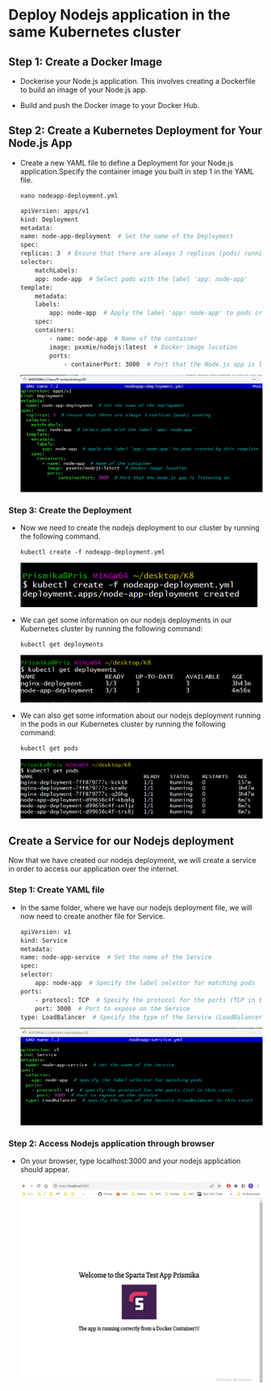 # Deploy Nodejs application in the same Kubernetes cluster

## Step 1: Create a Docker Image
- Dockerise your Node.js application. This involves creating a Dockerfile to build an image of your Node.js app. 
  
- Build and push the Docker image to your Docker Hub. 

## Step 2: Create a Kubernetes Deployment for Your Node.js App

- Create a new YAML file to define a Deployment for your Node.js application.Specify the container image you built in step 1 in the YAML file.

    ``` 
    nano nodeapp-deployment.yml
    ```

    ```bash
    apiVersion: apps/v1
    kind: Deployment
    metadata:
    name: node-app-deployment  # Set the name of the Deployment
    spec:
    replicas: 3  # Ensure that there are always 3 replicas (pods) running
    selector:
        matchLabels:
        app: node-app  # Select pods with the label 'app: node-app'
    template:
        metadata:
        labels:
            app: node-app  # Apply the label 'app: node-app' to pods created by this template
        spec:
        containers:
            - name: node-app  # Name of the container
            image: pxxmie/nodejs:latest  # Docker image location
            ports:
                - containerPort: 3000  # Port that the Node.js app is listening on
    ```

    ![Alt text](images/nodejs_yml.png)

### Step 3: Create the Deployment 

- Now we need to create the nodejs deployment to our cluster by running the following command. 

    ```
    kubectl create -f nodeapp-deployment.yml
    ```

    ![Alt text](images/created_cluster.png)

- We can get some information on our nodejs deployments in our  Kubernetes cluster by running the following command:

    ```
    kubectl get deployments
    ```

    ![Alt text](images/nodejs_deployments.png)

- We can also get some information about our nodejs deployment running in the pods in our Kubernetes cluster by running the following command: 
  
    ```
    kubectl get pods
    ```

    ![Alt text](images/pods_nodejs.png)

## Create a Service for our Nodejs deployment 

Now that we have created our nodejs deployment, we will create a service in order to access our application over the internet. 

### Step 1: Create YAML file 

- In the same folder, where we have our nodejs deployment file, we will now need to create another file for Service. 

    ```bash
    apiVersion: v1
    kind: Service
    metadata:
    name: node-app-service  # Set the name of the Service
    spec:
    selector:
        app: node-app  # Specify the label selector for matching pods
    ports:
        - protocol: TCP  # Specify the protocol for the ports (TCP in this case)
        port: 3000  # Port to expose on the Service
    type: LoadBalancer  # Specify the type of the Service (LoadBalancer in this case)
    ```

    ![Alt text](images/yaml_nodejs_service.png)

### Step 2: Access Nodejs application through browser

- On your browser, type localhost:3000 and your nodejs application should appear. 

    ![Alt text](images/sparta_app_3000.png)